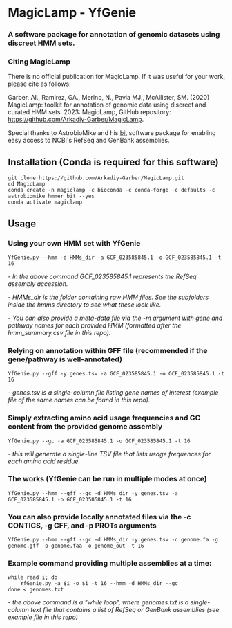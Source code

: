 # MagicLamp - YfGenie
### A software package for annotation of genomic datasets using discreet HMM sets.


### Citing MagicLamp
There is no official publication for MagicLamp. If it was useful for your work, please cite as follows:

Garber, AI., Ramirez, GA., Merino, N., Pavia MJ., McAllister, SM. (2020) MagicLamp: toolkit for annotation of genomic data using discreet and curated HMM sets. 2023: MagicLamp, GitHub repository: https://github.com/Arkadiy-Garber/MagicLamp.

Special thanks to AstrobioMike and his [bit](https://github.com/AstrobioMike/bit) software package for enabling easy access to NCBI's RefSeq and GenBank assemblies.

## Installation (Conda is required for this software)
    git clone https://github.com/Arkadiy-Garber/MagicLamp.git
    cd MagicLamp
    conda create -n magiclamp -c bioconda -c conda-forge -c defaults -c astrobiomike hmmer bit --yes
    conda activate magiclamp

## Usage

### Using your own HMM set with YfGenie
    YfGenie.py --hmm -d HMMs_dir -a GCF_023585845.1 -o GCF_023585845.1 -t 16

_- In the above command _GCF_023585845.1_ represents the RefSeq assembly accession._

_- HMMs_dir is the folder containing raw HMM files. See the subfolders inside the hmms directory to see what these look like._

_- You can also provide a meta-data file via the -m argument with gene and pathway names for each provided HMM (formatted after the _hmm_summary.csv_ file in this repo)._

### Relying on annotation within GFF file (recommended if the gene/pathway is well-annotated)
    YfGenie.py --gff -y genes.tsv -a GCF_023585845.1 -o GCF_023585845.1 -t 16

_- genes.tsv is a single-column file listing gene names of interest (example file of the same names can be found in this repo)._

### Simply extracting amino acid usage frequencies and GC content from the provided genome assembly
    YfGenie.py --gc -a GCF_023585845.1 -o GCF_023585845.1 -t 16

_- this will generate a single-line TSV file that lists usage frequences for each amino acid residue._

### The works (YfGenie can be run in multiple modes at once)
    YfGenie.py --hmm --gff --gc -d HMMs_dir -y genes.tsv -a GCF_023585845.1 -o GCF_023585845.1 -t 16

### You can also provide locally annotated files via the -c CONTIGS, -g GFF, and -p PROTs arguments
    YfGenie.py --hmm --gff --gc -d HMMs_dir -y genes.tsv -c genome.fa -g genome.gff -p genome.faa -o genome_out -t 16

### Example command providing multiple assemblies at a time:

    while read i; do
        YfGenie.py -a $i -o $i -t 16 --hmm -d HMMs_dir --gc
    done < genomes.txt 

_- the above command is a "while loop", where genomes.txt is a single-column text file that contains a list of RefSeq or GenBank assemblies (see example file in this repo)_
